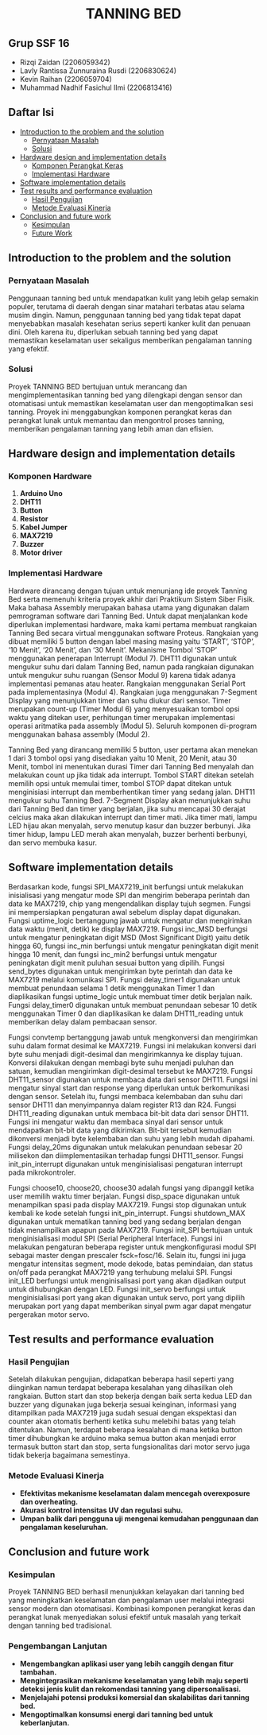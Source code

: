 <h1 align="center">TANNING BED</h1>

## Grup SSF 16
- Rizqi Zaidan (2206059342)
- Lavly Rantissa Zunnuraina Rusdi (2206830624)
- Kevin Raihan (2206059704)
- Muhammad Nadhif Fasichul Ilmi (2206813416)

## Daftar Isi
- [Introduction to the problem and the solution](#introduction-to-the-problem-and-the-solution)
  - [Pernyataan Masalah](#pernyataan-masalah)
  - [Solusi](#solusi)
- [Hardware design and implementation details](#hardware-design-and-implementation-details)
  - [Komponen Perangkat Keras](#komponen-perangkat-keras)
  - [Implementasi Hardware](#implementasi-hardware)
- [Software implementation details](#software-implementation-details)
- [Test results and performance evaluation](#test-results-and-performance-evaluation)
  - [Hasil Pengujian](#hasil-pengujian)
  - [Metode Evaluasi Kinerja](#metode-evaluasi-kinerja)
- [Conclusion and future work](#conclusion-and-future-work)
  - [Kesimpulan](#kesimpulan)
  - [Future Work](#future-work)

## Introduction to the problem and the solution
### Pernyataan Masalah
Penggunaan tanning bed untuk mendapatkan kulit yang lebih gelap semakin populer, terutama di daerah dengan sinar matahari terbatas atau selama musim dingin. Namun, penggunaan tanning bed yang tidak tepat dapat menyebabkan masalah kesehatan serius seperti kanker kulit dan penuaan dini. Oleh karena itu, diperlukan sebuah tanning bed yang dapat memastikan keselamatan user sekaligus memberikan pengalaman tanning yang efektif.

### Solusi
Proyek TANNING BED bertujuan untuk merancang dan mengimplementasikan tanning bed yang dilengkapi dengan sensor dan otomatisasi untuk memastikan keselamatan user dan mengoptimalkan sesi tanning. Proyek ini menggabungkan komponen perangkat keras dan perangkat lunak untuk memantau dan mengontrol proses tanning, memberikan pengalaman tanning yang lebih aman dan efisien.

## Hardware design and implementation details
### Komponen Hardware
1. **Arduino Uno**
2. **DHT11**
3. **Button**
4. **Resistor**
5. **Kabel Jumper**
6. **MAX7219**
7. **Buzzer**
8. **Motor driver**

### Implementasi Hardware
Hardware dirancang dengan tujuan untuk menunjang ide proyek Tanning Bed serta memenuhi kriteria proyek akhir dari Praktikum Sistem Siber Fisik. Maka bahasa Assembly merupakan bahasa utama yang digunakan dalam pemrograman software dari Tanning Bed. Untuk dapat menjalankan kode diperlukan implementasi hardware, maka kami pertama membuat rangkaian Tanning Bed secara virtual menggunakan software Proteus. Rangkaian yang dibuat memiliki 5 button dengan label masing masing yaitu ‘START’, ‘STOP’, ‘10 Menit’, ‘20 Menit’, dan ‘30 Menit’. Mekanisme Tombol ‘STOP’ menggunakan penerapan Interrupt (Modul 7). DHT11 digunakan untuk mengukur suhu dari dalam Tanning Bed, namun pada rangkaian digunakan untuk mengukur suhu ruangan (Sensor Modul 9) karena tidak adanya implementasi pemanas atau heater. Rangkaian menggunakan Serial Port pada implementasinya (Modul 4). Rangkaian juga menggunakan 7-Segment Display yang menunjukkan timer dan suhu diukur dari sensor. Timer merupakan count-up (Timer Modul 6) yang menyesuaikan tombol opsi waktu yang ditekan user, perhitungan timer merupakan implementasi operasi aritmatika pada assembly (Modul 5). Seluruh komponen di-program menggunakan bahasa assembly (Modul 2).

Tanning Bed yang dirancang memiliki 5 button, user pertama akan menekan 1 dari 3 tombol opsi yang disediakan yaitu 10 Menit, 20 Menit, atau 30 Menit, tombol ini menentukan durasi Timer dari Tanning Bed menyalah dan melakukan count up jika tidak ada interrupt. Tombol START ditekan setelah memilih opsi untuk memulai timer, tombol STOP dapat ditekan untuk menginisiasi interrupt dan memberhentikan timer yang sedang jalan. DHT11 mengukur suhu Tanning Bed. 7-Segment Display akan menunjukkan suhu dari Tanning Bed dan timer yang berjalan, jika suhu mencapai 30 derajat celcius maka akan dilakukan interrupt dan timer mati. Jika timer mati, lampu LED hijau akan menyalah, servo menutup kasur dan buzzer berbunyi. Jika timer hidup, lampu LED merah akan menyalah, buzzer berhenti berbunyi, dan servo membuka kasur.

## Software implementation details
Berdasarkan kode, fungsi SPI_MAX7219_init berfungsi untuk melakukan inisialisasi yang mengatur mode SPI dan mengirim beberapa perintah dan data ke MAX7219, chip yang mengendalikan display tujuh segmen. Fungsi ini mempersiapkan pengaturan awal sebelum display dapat digunakan. Fungsi uptime_logic bertanggung jawab untuk mengatur dan mengirimkan data waktu (menit, detik) ke display MAX7219. Fungsi inc_MSD berfungsi untuk mengatur peningkatan digit MSD (Most Significant Digit) yaitu detik hingga 60, fungsi inc_min berfungsi untuk mengatur peningkatan digit menit hingga 10 menit, dan fungsi inc_min2 berfungsi untuk mengatur peningkatan digit menit puluhan sesuai button yang dipilih. Fungsi send_bytes digunakan untuk mengirimkan byte perintah dan data ke MAX7219 melalui komunikasi SPI. Fungsi delay_timer1 digunakan untuk membuat penundaan selama 1 detik menggunakan Timer 1 dan diaplikasikan fungsi uptime_logic untuk membuat timer detik berjalan naik. Fungsi delay_timer0 digunakan untuk membuat penundaan sebesar 10 detik menggunakan Timer 0 dan diaplikasikan ke dalam DHT11_reading untuk memberikan delay dalam pembacaan sensor.

Fungsi convtemp bertanggung jawab untuk mengkonversi dan mengirimkan suhu dalam format desimal ke MAX7219. Fungsi ini melakukan konversi dari byte suhu menjadi digit-desimal dan mengirimkannya ke display tujuan. Konversi dilakukan dengan membagi byte suhu menjadi puluhan dan satuan, kemudian mengirimkan digit-desimal tersebut ke MAX7219. Fungsi DHT11_sensor digunakan untuk membaca data dari sensor DHT11. Fungsi ini mengatur sinyal start dan response yang diperlukan untuk berkomunikasi dengan sensor. Setelah itu, fungsi membaca kelembaban dan suhu dari sensor DHT11 dan menyimpannya dalam register R13 dan R24. Fungsi DHT11_reading digunakan untuk membaca bit-bit data dari sensor DHT11. Fungsi ini mengatur waktu dan membaca sinyal dari sensor untuk mendapatkan bit-bit data yang dikirimkan. Bit-bit tersebut kemudian dikonversi menjadi byte kelembaban dan suhu yang lebih mudah dipahami. Fungsi delay_20ms digunakan untuk melakukan penundaan sebesar 20 milisekon dan diimplementasikan terhadap fungsi DHT11_sensor. Fungsi init_pin_interrupt digunakan untuk menginisialisasi pengaturan interrupt pada mikrokontroler.

Fungsi choose10, choose20, choose30 adalah fungsi yang dipanggil ketika user memilih waktu timer berjalan. Fungsi disp_space digunakan untuk menampilkan spasi pada display MAX7219. Fungsi stop digunakan untuk kembali ke kode setelah fungsi init_pin_interrupt. Fungsi shutdown_MAX digunakan untuk mematikan tanning bed yang sedang berjalan dengan tidak menampilkan apapun pada MAX7219. Fungsi init_SPI bertujuan untuk menginisialisasi modul SPI (Serial Peripheral Interface). Fungsi ini melakukan pengaturan beberapa register untuk mengkonfigurasi modul SPI sebagai master dengan prescaler fsck=fosc/16. Selain itu, fungsi ini juga mengatur intensitas segment, mode dekode, batas pemindaian, dan status on/off pada perangkat MAX7219 yang terhubung melalui SPI. Fungsi init_LED berfungsi untuk menginisalisasi port yang akan dijadikan output untuk dihubungkan dengan LED. Fungsi init_servo berfungsi untuk menginisialisasi port yang akan digunakan untuk servo, port yang dipilih merupakan port yang dapat memberikan sinyal pwm agar dapat mengatur pergerakan motor servo.

## Test results and performance evaluation
### Hasil Pengujian
Setelah dilakukan pengujian, didapatkan beberapa hasil seperti yang diinginkan namun terdapat beberapa kesalahan yang dihasilkan oleh rangkaian. Button start dan stop bekerja dengan baik serta kedua LED dan buzzer yang digunakan juga bekerja sesuai keinginan, informasi yang ditampilkan pada MAX7219 juga sudah sesuai dengan ekspektasi dan counter akan otomatis berhenti ketika suhu melebihi batas yang telah ditentukan. Namun, terdapat beberapa kesalahan di mana ketika button timer dihubungkan ke arduino maka semua button akan menjadi error termasuk button start dan stop, serta fungsionalitas dari motor servo juga tidak bekerja bagaimana semestinya. 

### Metode Evaluasi Kinerja
- **Efektivitas mekanisme keselamatan dalam mencegah overexposure dan overheating.**
- **Akurasi kontrol intensitas UV dan regulasi suhu.**
- **Umpan balik dari pengguna uji mengenai kemudahan penggunaan dan pengalaman keseluruhan.**

## Conclusion and future work
### Kesimpulan
Proyek TANNING BED berhasil menunjukkan kelayakan dari tanning bed yang meningkatkan keselamatan dan pengalaman user melalui integrasi sensor modern dan otomatisasi. Kombinasi komponen perangkat keras dan perangkat lunak menyediakan solusi efektif untuk masalah yang terkait dengan tanning bed tradisional.

### Pengembangan Lanjutan
- **Mengembangkan aplikasi user yang lebih canggih dengan fitur tambahan.**
- **Mengintegrasikan mekanisme keselamatan yang lebih maju seperti deteksi jenis kulit dan rekomendasi tanning yang dipersonalisasi.**
- **Menjelajahi potensi produksi komersial dan skalabilitas dari tanning bed.**
- **Mengoptimalkan konsumsi energi dari tanning bed untuk keberlanjutan.**
